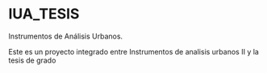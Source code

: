 # IUA_TESIS
Instrumentos de Análisis Urbanos.



Este es un proyecto integrado entre Instrumentos de analisis urbanos II y la tesis de grado


